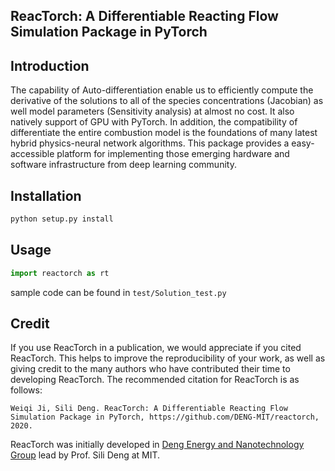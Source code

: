 ## ReacTorch: A Differentiable Reacting Flow Simulation Package in PyTorch


## Introduction

The capability of Auto-differentiation enable us to efficiently compute the derivative of the solutions to all of the species concentrations (Jacobian) as well model parameters (Sensitivity analysis) at almost no cost. It also natively support of GPU with PyTorch. In addition, the compatibility of differentiate the entire combustion model is the foundations of many latest hybrid physics-neural network algorithms. This package provides a easy-accessible platform for implementing those emerging hardware and software infrastructure from deep learning community.

## Installation

```python
python setup.py install
```

## Usage

```python
import reactorch as rt
```

sample code can be found in `test/Solution_test.py`

## Credit

If you use ReacTorch in a publication, we would appreciate if you cited ReacTorch. This helps to improve the reproducibility of your work, as well as giving credit to the many authors who have contributed their time to developing ReacTorch. The recommended citation for ReacTorch is as follows:

    Weiqi Ji, Sili Deng. ReacTorch: A Differentiable Reacting Flow Simulation Package in PyTorch, https://github.com/DENG-MIT/reactorch, 2020.

ReacTorch was initially developed in [Deng Energy and Nanotechnology Group](https://deng.mit.edu) lead by Prof. Sili Deng at MIT.
